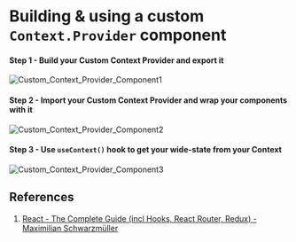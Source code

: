 # Building & using a custom `Context.Provider` component

#### Step 1 - Build your Custom Context Provider and export it

![Custom_Context_Provider_Component1](..\img\Custom_Context_Provider_Component1.jpg)

#### Step 2 - Import your Custom Context Provider and wrap your components with it

![Custom_Context_Provider_Component2](..\img\Custom_Context_Provider_Component2.jpg)

#### Step 3 - Use `useContext()` hook to get your wide-state from your Context

![Custom_Context_Provider_Component3](..\img\Custom_Context_Provider_Component3.jpg)

## References

1. [React - The Complete Guide (incl Hooks, React Router, Redux) - Maximilian Schwarzmüller](https://www.udemy.com/course/react-the-complete-guide-incl-redux/)